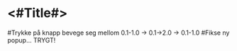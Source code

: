 #  <#Title#>

#Trykke på knapp bevege seg mellom 0.1-1.0 -> 0.1->2.0 -> 0.1-1.0
#Fikse ny popup... TRYGT!

